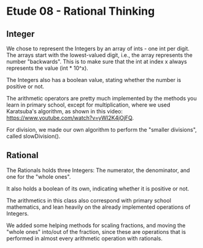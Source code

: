# Etude 08 - Rational Thinking

## Integer

We chose to represent the Integers by an array of ints - one int per digit.
The arrays start with the lowest-valued digit, i.e., the array represents the number "backwards".
This is to make sure that the int at index x always represents the value (int * 10^x).

The Integers also has a boolean value, stating whether the number is positive or not.

The arithmetic operators are pretty much implemented by the methods you learn in primary school, except for multiplication, where we used Karatsuba's algorithm, as shown in this video: https://www.youtube.com/watch?v=yWI2K4jOjFQ.

For division, we made our own algorithm to perform the "smaller divisions", called slowDivision().

## Rational

The Rationals holds three Integers: The numerator, the denominator, and one for the "whole ones".

It also holds a boolean of its own, indicating whether it is positive or not.

The arithmetics in this class also correspond with primary school mathematics, and lean heavily on the already implemented operations of Integers.

We added some helping methods for scaling fractions, and moving the "whole ones" into/out of the fraction, 
since these are operations that is performed in almost every arithmetic operation with rationals.